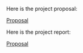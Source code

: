 

Here is the project proposal:

[Proposal](/clim680/proposal.md)


Here is the project report:

[Proposal](/clim680/Report.md)
  

